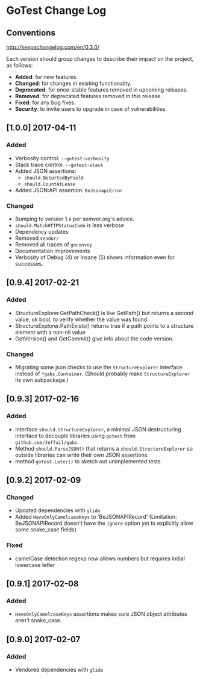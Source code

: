 # GoTest Change Log

## Conventions
http://keepachangelog.com/en/0.3.0/

Each version should group changes to describe their impact on the project, as follows:
- **Added**: for new features.
- **Changed**: for changes in existing functionality.
- **Deprecated**: for once-stable features removed in upcoming releases.
- **Removed**: for deprecated features removed in this release.
- **Fixed**: for any bug fixes.
- **Security**: to invite users to upgrade in case of vulnerabilities.

## [1.0.0] 2017-04-11
### Added
- Verbosity control: `--gotest-verbosity`
- Stack trace control: `--gotest-stack`
- Added JSON assertions:
  - `should.BeSortedByField`
  - `should.CountAtLease`
- Added JSON:API assertion: `BeJsonapiError`
### Changed
- Bumping to version 1.x per semver.org's advice.
- `should.MatchHTTPStatusCode` is less verbose
- Dependency updates
- Removed `vendor/`
- Removed all traces of `goconvey`
- Documentation improvements
- Verbosity of Debug (4) or Insane (5) shows information even for successes.


## [0.9.4] 2017-02-21
### Added
- StructureExplorer.GetPathCheck() is like GetPath() but returns a second value, ok bool, to verify whether the value was found.
- StructureExplorer.PathExists() returns true if a path points to a structure element with a non-nil value
- GetVersion() and GetCommit() give info about the code version.
### Changed
- Migrating some json checks to use the `StructureExplorer` interface instead of `*gabs.Container`. (Should probably make `StructureExplorer` its own subpackage.)

## [0.9.3] 2017-02-16
### Added
- Interface `should.StructureExplorer`, a minimal JSON destructuring interface to decouple libraries using `gotest` from `github.com/Jeffail/gabs`.
- Method `should.ParseJSON()` that returns a `should.StructureExplorer` so outside libraries can write their own JSON assertions.
- method `gotest.Later()` to sketch out unimplemented tests

## [0.9.2] 2017-02-09
### Changed
- Updated dependencies with `glide`
- Added `HaveOnlyCamelcaseKeys` to 'BeJSONAPIRecord' (Limitation: BeJSONAPIRecord doesn't have the `ignore` option yet to explicitly allow some snake_case fields)

### Fixed
- camelCase detection regexp now allows numbers but requires initial lowercase letter

## [0.9.1] 2017-02-08
### Added
- `HaveOnlyCamelcaseKeys` assertions makes sure JSON object attributes aren't snake_case.

## [0.9.0] 2017-02-07
### Added
- Vendored dependencies with `glide`
